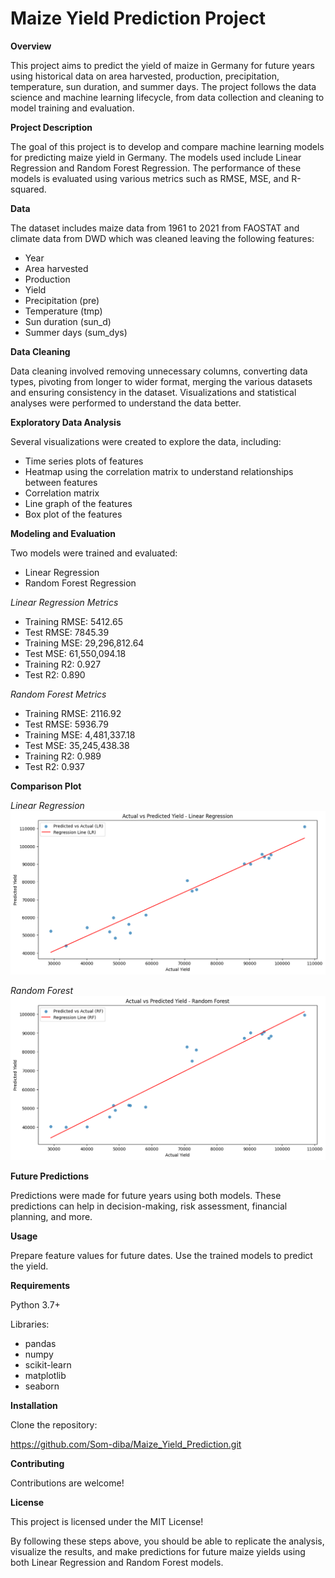 # Maize Yield Prediction Project

**Overview**

This project aims to predict the yield of maize in Germany for future years using historical data on area harvested, production, precipitation, temperature, sun duration, and summer days. The project follows the data science and machine learning lifecycle, from data collection and cleaning to model training and evaluation.

**Project Description**

The goal of this project is to develop and compare machine learning models for predicting maize yield in Germany. The models used include Linear Regression and Random Forest Regression. The performance of these models is evaluated using various metrics such as RMSE, MSE, and R-squared.

**Data**

The dataset includes maize data from 1961 to 2021 from FAOSTAT and climate data from DWD which was cleaned leaving the following features:

+ Year
+ Area harvested
+ Production
+ Yield
+ Precipitation (pre)
+ Temperature (tmp)
+ Sun duration (sun_d)
+ Summer days (sum_dys)

**Data Cleaning**

Data cleaning involved removing unnecessary columns, converting data types, pivoting from longer to wider format, merging the various datasets and ensuring consistency in the dataset. Visualizations and statistical analyses were performed to understand the data better.

**Exploratory Data Analysis**

Several visualizations were created to explore the data, including:

+ Time series plots of features
+ Heatmap using the correlation matrix to understand relationships between features
+ Correlation matrix
+ Line graph of the features
+ Box plot of the features

**Modeling and Evaluation**

Two models were trained and evaluated:

+ Linear Regression
+ Random Forest Regression

*Linear Regression Metrics*
+ Training RMSE: 5412.65
+ Test RMSE: 7845.39
+ Training MSE: 29,296,812.64
+ Test MSE: 61,550,094.18
+ Training R2: 0.927
+ Test R2: 0.890

*Random Forest Metrics*
+ Training RMSE: 2116.92
+ Test RMSE: 5936.79
+ Training MSE: 4,481,337.18
+ Test MSE: 35,245,438.38
+ Training R2: 0.989
+ Test R2: 0.937

**Comparison Plot**

*Linear Regression*
![View Graph](https://github.com/Som-diba/Maize_Yield_Prediction/blob/main/Linear_Regression.png)


*Random Forest*
![View Graph](https://github.com/Som-diba/Maize_Yield_Prediction/blob/main/Random_Forest.png)

**Future Predictions**

Predictions were made for future years using both models. These predictions can help in decision-making, risk assessment, financial planning, and more.

**Usage**

Prepare feature values for future dates.
Use the trained models to predict the yield.

**Requirements**

Python 3.7+

Libraries:
+ pandas
+ numpy
+ scikit-learn
+ matplotlib
+ seaborn

**Installation**

Clone the repository:

https://github.com/Som-diba/Maize_Yield_Prediction.git

**Contributing**

Contributions are welcome!

**License**

This project is licensed under the MIT License!

By following these steps above, you should be able to replicate the analysis, visualize the results, and make predictions for future maize yields using both Linear Regression and Random Forest models.